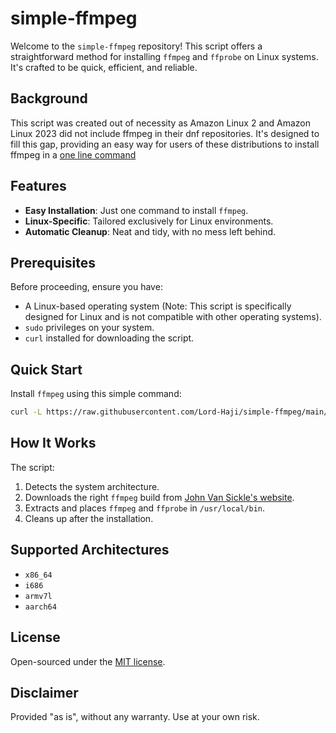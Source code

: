 # simple-ffmpeg

Welcome to the `simple-ffmpeg` repository! This script offers a straightforward method for installing `ffmpeg` and `ffprobe` on Linux systems. It's crafted to be quick, efficient, and reliable.

## Background

This script was created out of necessity as Amazon Linux 2 and Amazon Linux 2023 did not include ffmpeg in their dnf repositories. It's designed to fill this gap, providing an easy way for users of these distributions to install ffmpeg in a [one line command](#quick-start)

## Features

- **Easy Installation**: Just one command to install `ffmpeg`.
- **Linux-Specific**: Tailored exclusively for Linux environments.
- **Automatic Cleanup**: Neat and tidy, with no mess left behind.

## Prerequisites

Before proceeding, ensure you have:
- A Linux-based operating system (Note: This script is specifically designed for Linux and is not compatible with other operating systems).
- `sudo` privileges on your system.
- `curl` installed for downloading the script.

## Quick Start

Install `ffmpeg` using this simple command:

```bash
curl -L https://raw.githubusercontent.com/Lord-Haji/simple-ffmpeg/main/simple_ffmpeg.sh | sudo bash
```

## How It Works

The script:
1. Detects the system architecture.
2. Downloads the right `ffmpeg` build from [John Van Sickle's website](https://johnvansickle.com/ffmpeg/).
3. Extracts and places `ffmpeg` and `ffprobe` in `/usr/local/bin`.
4. Cleans up after the installation.

## Supported Architectures

- `x86_64`
- `i686`
- `armv7l`
- `aarch64`


## License

Open-sourced under the [MIT license](https://opensource.org/licenses/MIT).

## Disclaimer

Provided "as is", without any warranty. Use at your own risk.

